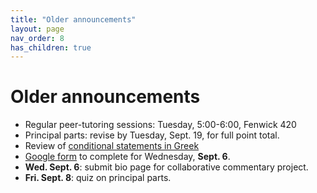 ```yaml
---
title: "Older announcements"
layout: page
nav_order: 8
has_children: true
---
```



# Older announcements 

- Regular peer-tutoring sessions: Tuesday, 5:00-6:00, Fenwick 420
- Principal parts: revise by Tuesday, Sept. 19, for full point total.
- Review of [conditional statements in Greek](./review/conditions/)
- [Google form](https://forms.gle/wAi9oZjsK8xTeK2b6) to complete for Wednesday, **Sept. 6**.
- **Wed. Sept. 6**: submit bio page for collaborative commentary project.
- **Fri. Sept. 8**: quiz on principal parts.